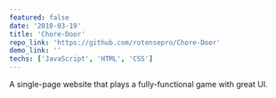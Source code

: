 ```yaml
---
featured: false
date: '2010-03-19'
title: 'Chore-Door'
repo_link: 'https://github.com/rotensepro/Chore-Door'
demo_link: ''
techs: ['JavaScript', 'HTML', 'CSS']
---
```


A single-page website that plays a fully-functional game with great UI.